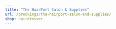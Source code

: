 ```yaml
---
title: "The HairPort Salon & Supplies"
url: /brookings/the-hairport-salon-and-supplies/
shop: hairdresser
---
```

